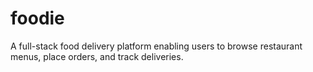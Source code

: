 # foodie
A full-stack food delivery platform enabling users to browse restaurant menus, place orders, and track deliveries.
